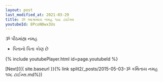 ```yaml
---
layout: post
last_modified_at: 2021-03-29
title: ૐ આશ્રમાંય નમહ ૧૦૮ ટાઈમ્સ
youtubeId: 8PcoN0wx3Us
---
```

 
 
 ૐ પીઠમાંહ્ય નમહ  
 
 -  પિતાનો પિતા કોણ છે 
 
  
 
  
 
 
 
 
 
 


{% include youtubePlayer.html id=page.youtubeId %}
 
[Next]({{ site.baseurl }}{% link  split2/_posts/2015-05-03-ૐ કથિતાય નમહ ૧૦૮ ટાઈમ્સ.md%})
 
